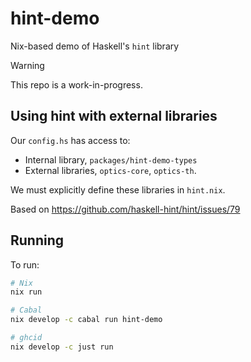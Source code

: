 # hint-demo

Nix-based demo of Haskell's `hint` library

> [!WARNING]
> This repo is a work-in-progress.

## Using hint with external libraries

Our `config.hs` has access to:

- Internal library, `packages/hint-demo-types`
- External libraries, `optics-core`, `optics-th`.

We must explicitly define these libraries in `hint.nix`.

Based on https://github.com/haskell-hint/hint/issues/79

## Running

To run:

```sh
# Nix
nix run

# Cabal
nix develop -c cabal run hint-demo

# ghcid
nix develop -c just run
```
